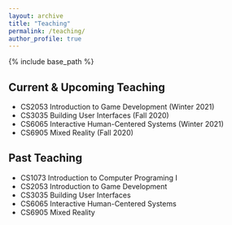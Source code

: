 ```yaml
---
layout: archive
title: "Teaching"
permalink: /teaching/
author_profile: true
---
```


{% include base_path %}

## Current & Upcoming Teaching 
* CS2053 Introduction to Game Development (Winter 2021)
* CS3035 Building User Interfaces (Fall 2020)
* CS6065 Interactive Human-Centered Systems (Winter 2021)
* CS6905 Mixed Reality (Fall 2020)

## Past Teaching
* CS1073 Introduction to Computer Programing I
* CS2053 Introduction to Game Development
* CS3035 Building User Interfaces
* CS6065 Interactive Human-Centered Systems
* CS6905 Mixed Reality
